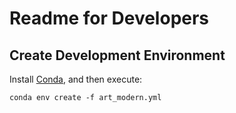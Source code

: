 # Readme for Developers

## Create Development Environment

Install [Conda](https://docs.conda.io/en/latest/), and then execute:

```shell
conda env create -f art_modern.yml
```
